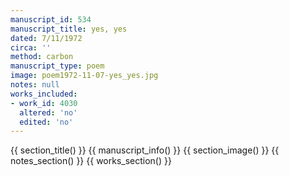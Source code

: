 ```yaml
---
manuscript_id: 534
manuscript_title: yes, yes
dated: 7/11/1972
circa: ''
method: carbon
manuscript_type: poem
image: poem1972-11-07-yes_yes.jpg
notes: null
works_included:
- work_id: 4030
  altered: 'no'
  edited: 'no'
---
```


{{ section_title() }}
{{ manuscript_info() }}
{{ section_image() }}
{{ notes_section() }}
{{ works_section() }}
